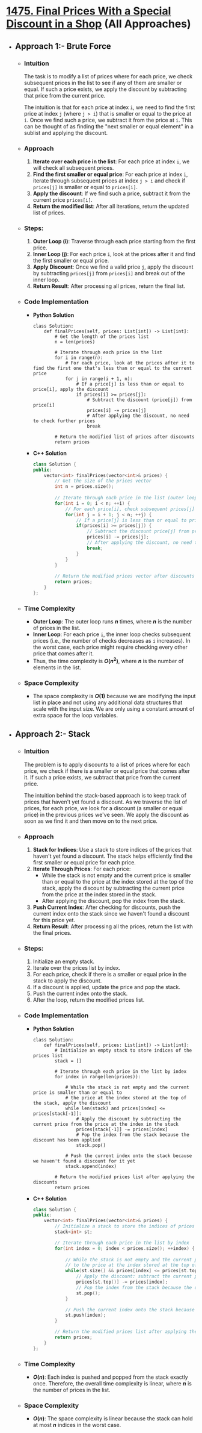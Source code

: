 # [1475. Final Prices With a Special Discount in a Shop](https://leetcode.com/problems/final-prices-with-a-special-discount-in-a-shop) (All Approaches)

- ## Approach 1:- Brute Force

    - ### Intuition
        The task is to modify a list of prices where for each price, we check subsequent prices in the list to see if any of them are smaller or equal. If such a price exists, we apply the discount by subtracting that price from the current price.

        The intuition is that for each price at index `i`, we need to find the first price at index `j` (where `j > i`) that is smaller or equal to the price at `i`. Once we find such a price, we subtract it from the price at `i`. This can be thought of as finding the "next smaller or equal element" in a sublist and applying the discount.

    - ### Approach
        1. **Iterate over each price in the list**: For each price at index `i`, we will check all subsequent prices.
        2. **Find the first smaller or equal price**: For each price at index `i`, iterate through subsequent prices at index `j > i` and check if `prices[j]` is smaller or equal to `prices[i]`.
        3. **Apply the discount**: If we find such a price, subtract it from the current price `prices[i]`.
        4. **Return the modified list**: After all iterations, return the updated list of prices.

    - ### Steps:
        1. **Outer Loop (i)**: Traverse through each price starting from the first price.
        2. **Inner Loop (j)**: For each price `i`, look at the prices after it and find the first smaller or equal price.
        3. **Apply Discount**: Once we find a valid price `j`, apply the discount by subtracting `prices[j]` from `prices[i]` and break out of the inner loop.
        4. **Return Result**: After processing all prices, return the final list.

    - ### Code Implementation
        - **Python Solution**
            ```python3 []
            class Solution:
                def finalPrices(self, prices: List[int]) -> List[int]:
                    # Get the length of the prices list
                    n = len(prices)
                    
                    # Iterate through each price in the list
                    for i in range(n):
                        # For each price, look at the prices after it to find the first one that's less than or equal to the current price
                        for j in range(i + 1, n):
                            # If a price[j] is less than or equal to price[i], apply the discount
                            if prices[i] >= prices[j]:
                                # Subtract the discount (price[j]) from price[i]
                                prices[i] -= prices[j]
                                # After applying the discount, no need to check further prices
                                break
                    
                    # Return the modified list of prices after discounts
                    return prices
            ```
        - **C++ Solution**
            ```cpp []
            class Solution {
            public:
                vector<int> finalPrices(vector<int>& prices) {
                    // Get the size of the prices vector
                    int n = prices.size();
                    
                    // Iterate through each price in the list (outer loop)
                    for(int i = 0; i < n; ++i) {
                        // For each price[i], check subsequent prices[j] (inner loop)
                        for(int j = i + 1; j < n; ++j) {
                            // If a price[j] is less than or equal to price[i], apply the discount
                            if(prices[i] >= prices[j]) {
                                // Subtract the discount price[j] from price[i]
                                prices[i] -= prices[j];
                                // After applying the discount, no need to check further prices for current i
                                break;
                            }
                        }
                    }
                    
                    // Return the modified prices vector after discounts
                    return prices;
                }
            };
            ```

    - ### Time Complexity
        - **Outer Loop**: The outer loop runs **$n$** times, where **$n$** is the number of prices in the list.
        - **Inner Loop**: For each price `i`, the inner loop checks subsequent prices (i.e., the number of checks decreases as `i` increases). In the worst case, each price might require checking every other price that comes after it.
        - Thus, the time complexity is **$O(n^2)$**, where **$n$** is the number of elements in the list.

    - ### Space Complexity
        - The space complexity is **$O(1)$** because we are modifying the input list in place and not using any additional data structures that scale with the input size. We are only using a constant amount of extra space for the loop variables.

- ## Approach 2:- Stack

    - ### Intuition
        The problem is to apply discounts to a list of prices where for each price, we check if there is a smaller or equal price that comes after it. If such a price exists, we subtract that price from the current price.

        The intuition behind the stack-based approach is to keep track of prices that haven't yet found a discount. As we traverse the list of prices, for each price, we look for a discount (a smaller or equal price) in the previous prices we've seen. We apply the discount as soon as we find it and then move on to the next price.

    - ### Approach
        1. **Stack for Indices**: Use a stack to store indices of the prices that haven't yet found a discount. The stack helps efficiently find the first smaller or equal price for each price.
        2. **Iterate Through Prices**: For each price:
            - While the stack is not empty and the current price is smaller than or equal to the price at the index stored at the top of the stack, apply the discount by subtracting the current price from the price at the index stored in the stack.
            - After applying the discount, pop the index from the stack.
        3. **Push Current Index**: After checking for discounts, push the current index onto the stack since we haven't found a discount for this price yet.
        4. **Return Result**: After processing all the prices, return the list with the final prices.

    - ### Steps:
        1. Initialize an empty stack.
        2. Iterate over the prices list by index.
        3. For each price, check if there is a smaller or equal price in the stack to apply the discount.
        4. If a discount is applied, update the price and pop the stack.
        5. Push the current index onto the stack.
        6. After the loop, return the modified prices list.

    - ### Code Implementation
        - **Python Solution**
            ```python3 []
            class Solution:
                def finalPrices(self, prices: List[int]) -> List[int]:
                    # Initialize an empty stack to store indices of the prices list
                    stack = []
                    
                    # Iterate through each price in the list by index
                    for index in range(len(prices)):
                        
                        # While the stack is not empty and the current price is smaller than or equal to
                        # the price at the index stored at the top of the stack, apply the discount
                        while len(stack) and prices[index] <= prices[stack[-1]]:
                            # Apply the discount by subtracting the current price from the price at the index in the stack
                            prices[stack[-1]] -= prices[index]
                            # Pop the index from the stack because the discount has been applied
                            stack.pop()
                        
                        # Push the current index onto the stack because we haven't found a discount for it yet
                        stack.append(index)
                    
                    # Return the modified prices list after applying the discounts
                    return prices
            ```
        - **C++ Solution**
            ```cpp []
            class Solution {
            public:
                vector<int> finalPrices(vector<int>& prices) {
                    // Initialize a stack to store the indices of prices that have not yet found a discount
                    stack<int> st;

                    // Iterate through each price in the list by index
                    for(int index = 0; index < prices.size(); ++index) {
                        
                        // While the stack is not empty and the current price is smaller than or equal
                        // to the price at the index stored at the top of the stack, apply the discount
                        while(st.size() && prices[index] <= prices[st.top()]) {
                            // Apply the discount: subtract the current price from the price at the index in the stack
                            prices[st.top()] -= prices[index];
                            // Pop the index from the stack because the discount has been applied
                            st.pop();
                        }

                        // Push the current index onto the stack because we haven't found a discount for it yet
                        st.push(index);
                    }

                    // Return the modified prices list after applying the discounts
                    return prices;
                }
            };
            ```

    - ### Time Complexity
        - **$O(n)$**: Each index is pushed and popped from the stack exactly once. Therefore, the overall time complexity is linear, where **$n$** is the number of prices in the list.

    - ### Space Complexity
        - **$O(n)$**: The space complexity is linear because the stack can hold at most **$n$** indices in the worst case.